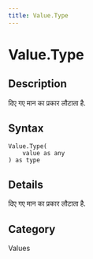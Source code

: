 ```yaml
---
title: Value.Type
---
```


# Value.Type


## Description

दिए गए मान का प्रकार लौटाता है.


## Syntax

```powerquery
Value.Type(
    value as any
) as type
```


## Details

दिए गए मान का प्रकार लौटाता है.



## Category
Values
